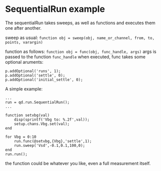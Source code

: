# SequentialRun example

The sequentialRun takes sweeps, as well as functions and executes them one after another.

sweep as usual:
`function obj = sweep(obj, name_or_channel, from, to, points, varargin)`

function as follows:
`function obj = func(obj, func_handle, args)`
args is passed to the function `func_handle` when executed, func takes some optional aruments:

    p.addOptional('runs', 1);
    p.addOptional('settle', 0);
    p.addOptional('initial_settle', 0);

A simple example:

    ...
    run = qd.run.SequentialRun();
    ...

    function setvbg(val)
        disp(sprintf('Vbg to: %.2f',val));
        setup.chans.Vbg.set(val);
    end

    for Vbg = 0:10
        run.func(@setvbg,{Vbg},'settle',1);
        run.sweep('Vsd',-0.1,0.1,100,0);
    end
    run.run();

the function could be whatever you like, even a full measurement itself.
